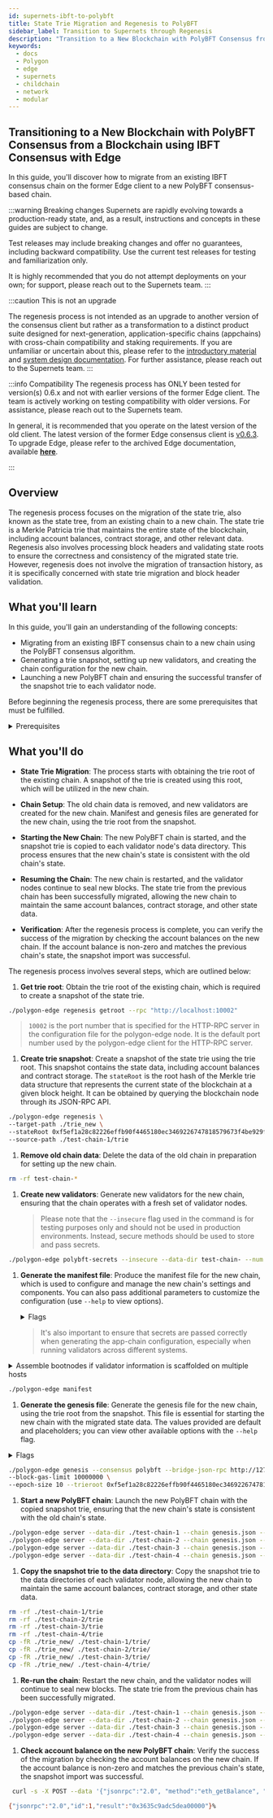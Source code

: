 ```yaml
---
id: supernets-ibft-to-polybft
title: State Trie Migration and Regenesis to PolyBFT
sidebar_label: Transition to Supernets through Regenesis
description: "Transition to a New Blockchain with PolyBFT Consensus from a Blockchain using IBFT Consensus with Edge."
keywords:
  - docs
  - Polygon
  - edge
  - supernets
  - childchain
  - network
  - modular
---
```


## Transitioning to a New Blockchain with PolyBFT Consensus from a Blockchain using IBFT Consensus with Edge

In this guide, you'll discover how to migrate from an existing IBFT consensus chain on the former Edge client to a new PolyBFT consensus-based chain.

:::warning Breaking changes
Supernets are rapidly evolving towards a production-ready state, and, as a result, instructions and concepts in these guides are subject to change.

Test releases may include breaking changes and offer no guarantees, including backward compatibility. Use the current test releases for testing and familiarization only.

It is highly recommended that you do not attempt deployments on your own; for support, please reach out to the Supernets team.
:::

:::caution This is not an upgrade

The regenesis process is not intended as an upgrade to another version of the consensus client but rather as a transformation to a distinct product suite designed for next-generation, application-specific chains (appchains) with cross-chain compatibility and staking requirements. If you are unfamiliar or uncertain about this, please refer to the [<ins>introductory material</ins>](/docs/supernets/get-started/what-are-supernets.md) and [<ins>system design documentation</ins>](/docs/supernets/design/overview.md). For further assistance, please reach out to the Supernets team.
:::

:::info Compatibility
The regenesis process has ONLY been tested for version(s) 0.6.x and not with earlier versions of the former Edge client. The team is actively working on testing compatibility with older versions. For assistance, please reach out to the Supernets team.

In general, it is recommended that you operate on the latest version of the old client. The latest version of the former Edge consensus client is [<ins>v0.6.3</ins>](https://github.com/0xPolygon/polygon-edge/releases/tag/v0.6.3).
To upgrade Edge, please refer to the archived Edge documentation, available **[<ins>here</ins>](https://github.com/maticnetwork/matic-docs/tree/master/archive/edge/main-edge)**.

:::

## Overview

The regenesis process focuses on the migration of the state trie, also known as the state tree, from an existing chain to a new chain. The state trie is a Merkle Patricia trie that maintains the entire state of the blockchain, including account balances, contract storage, and other relevant data. Regenesis also involves processing block headers and validating state roots to ensure the correctness and consistency of the migrated state trie. However, regenesis does not involve the migration of transaction history, as it is specifically concerned with state trie migration and block header validation.

## What you'll learn

In this guide, you'll gain an understanding of the following concepts:

- Migrating from an existing IBFT consensus chain to a new chain using the PolyBFT consensus algorithm.
- Generating a trie snapshot, setting up new validators, and creating the chain configuration for the new chain.
- Launching a new PolyBFT chain and ensuring the successful transfer of the snapshot trie to each validator node.

Before beginning the regenesis process, there are some prerequisites that must be fulfilled.

<details>
<summary>Prerequisites</summary>

- Setting up a local IBFT consensus cluster for development purposes.

  A dedicated script is provided as part of the client to facilitate the cluster setup, encompassing key generation, network configuration, data directory creation, and genesis block generation. To create an IBFT cluster, execute the following command:

  ```bash
  scripts/cluster ibft
  ```

- Ensuring that the accounts have sufficient funds.

  Before performing the regenesis, it's essential to ensure that the accounts have sufficient funds. You can check the balance using the following command:

  ```bash
  curl -s -X POST --data '{"jsonrpc":"2.0", "method":"eth_getBalance", "params":["0x85da99c8a7c2c95964c8efd687e95e632fc533d6", "latest"], "id":1}' http://localhost:10002
  ```

</details>

## What you'll do

- **State Trie Migration**: The process starts with obtaining the trie root of the existing chain. A snapshot of the trie is created using this root, which will be utilized in the new chain.

- **Chain Setup**: The old chain data is removed, and new validators are created for the new chain. Manifest and genesis files are generated for the new chain, using the trie root from the snapshot.

- **Starting the New Chain**: The new PolyBFT chain is started, and the snapshot trie is copied to each validator node's data directory. This process ensures that the new chain's state is consistent with the old chain's state.

- **Resuming the Chain**: The new chain is restarted, and the validator nodes continue to seal new blocks. The state trie from the previous chain has been successfully migrated, allowing the new chain to maintain the same account balances, contract storage, and other state data.

- **Verification**: After the regenesis process is complete, you can verify the success of the migration by checking the account balances on the new chain. If the account balance is non-zero and matches the previous chain's state, the snapshot import was successful.

The regenesis process involves several steps, which are outlined below:

1. **Get trie root**: Obtain the trie root of the existing chain, which is required to create a snapshot of the state trie.

  ```bash
  ./polygon-edge regenesis getroot --rpc "http://localhost:10002"
  ```

   > `10002` is the port number that is specified for the HTTP-RPC server in the configuration file for the polygon-edge node. It is the default port number used by the polygon-edge client for the HTTP-RPC server.

1. **Create trie snapshot**: Create a snapshot of the state trie using the trie root. This snapshot contains the state data, including account balances and contract storage. The `stateRoot` is the root hash of the Merkle trie data structure that represents the current state of the blockchain at a given block height. It can be obtained by querying the blockchain node through its JSON-RPC API.

  ```bash
  ./polygon-edge regenesis \
  --target-path ./trie_new \
  --stateRoot 0xf5ef1a28c82226effb90f4465180ec3469226747818579673f4be929f1cd8663 \
  --source-path ./test-chain-1/trie
  ```

1. **Remove old chain data**: Delete the data of the old chain in preparation for setting up the new chain.

  ```bash
  rm -rf test-chain-*
  ```

1. **Create new validators**: Generate new validators for the new chain, ensuring that the chain operates with a fresh set of validator nodes.

   > Please note that the `--insecure` flag used in the command is for testing purposes only and should not be used in production environments. Instead, secure methods should be used to store and pass secrets.

  ```bash
  ./polygon-edge polybft-secrets --insecure --data-dir test-chain- --num 4
  ```

1. **Generate the manifest file**: Produce the manifest file for the new chain, which is used to configure and manage the new chain's settings and components. You can also pass additional parameters to customize the configuration (use `--help` to view options).

   <details>
   <summary>Flags</summary>

   | Flag                          | Description                                                                                              |
   |-------------------------------|----------------------------------------------------------------------------------------------------------|
   | `--chain-id int`              | The ID of the chain (default 100)                                                                        |
   | `-h, --help`                  | Help for manifest                                                                                        |
   | `--path string`               | The file path where the manifest file is going to be stored (default "./manifest.json")                 |
   | `--premine-validators stringArray` | The premined validators and balances (format: `<address>[:<balance>]`). Default premined balance: 1000000000000000000000000 |
   | `--stake stringArray`         | Validators staked amount (format: `<address>[:<amount>]`). Default stake amount: 1000000000000000000000000 |
   | `--validators stringArray`    | Validators defined by user (format: `<P2P multi address>:<ECDSA address>:<public BLS key>:<BLS signature>`) |
   | `--validators-path string`    | Root path containing PolyBFT validator keys (default "./")                                              |
   | `--validators-prefix string`  | Folder prefix names for PolyBFT validator keys (default "test-chain-")                                  |

   **Global Flags:**

   | Flag                          | Description                                                                                              |
   |-------------------------------|----------------------------------------------------------------------------------------------------------|
   | `--json`                      | Get all outputs in JSON format (default false)                                                           |

   </details>

   > It's also important to ensure that secrets are passed correctly when generating the app-chain configuration, especially when running validators across different systems.

  <details>
  <summary>Assemble bootnodes if validator information is scaffolded on multiple hosts</summary>

   To ensure successful connectivity, each node must know which bootnode server to connect to obtain information about all the remaining nodes on the network. In this example, we'll designate the first and second nodes as bootnodes for all other nodes.

   To specify the bootnode, you need to conform to the multiaddr format: /ip4/[ip_address]/tcp[port]/p2p/[node_id]. For the IP address, we'll use 127.0.0.1 since we're running on localhost. If you're not running on localhost, please update the IP address accordingly. We'll use `30301` for the first node and `30302` for the second node as the ports, which we'll configure the libp2p server to listen on later.

   We'll use the Node ID of the first node for the first bootnode and the Node ID of the second node for the second bootnode. After the assembly, the multiaddr connection string for node 1, which we'll use as the bootnode, will look like this: `/ip4/127.0.0.1/tcp/30301/p2p/16Uiu2HAmJxxH1tScDX2rLGSU9exnuvZKNM9SoK3v315azp68DLPW`. For node 2, the multiaddr connection string will look like this: `/ip4/127.0.0.1/tcp/30302/p2p/16Uiu2HAmS9Nq4QAaEiogE4ieJFUYsoH28magT7wSvJPpfUGBj3Hq`.

   Example of manifest generation:
   ```bash
    ./polygon-edge manifest \
      --validators /ip4/127.0.0.1/tcp/30301/p2p/16Uiu2HAmJxxH1tScDX2rLGSU9exnuvZKNM9SoK3v315azp68DLPW:0xDcBe0024206ec42b0Ef4214Ac7B71aeae1A11af0:1cf134e02c6b2afb2ceda50bf2c9a01da367ac48f7783ee6c55444e1cab418ec0f52837b90a4d8cf944814073fc6f2bd96f35366a3846a8393e3cb0b19197cde23e2b40c6401fa27ff7d0c36779d9d097d1393cab6fc1d332f92fb3df850b78703b2989d567d1344e219f0667a1863f52f7663092276770cf513f9704b5351c4:11b18bde524f4b02258a8d196b687f8d8e9490d536718666dc7babca14eccb631c238fb79aa2b44a5a4dceccad2dd797f537008dda185d952226a814c1acf7c2 \
      --validators /ip4/127.0.0.1/tcp/30302/p2p/16Uiu2HAmS9Nq4QAaEiogE4ieJFUYsoH28magT7wSvJPpfUGBj3Hq:0x2da750eD4AE1D5A7F7c996Faec592F3d44060e90:088d92c25b5f278750534e8a902da604a1aa39b524b4511f5f47c3a386374ca3031b667beb424faef068a01cee3428a1bc8c1c8bab826f30a1ee03fbe90cb5f01abcf4abd7af3bbe83eaed6f82179b9cbdc417aad65d919b802d91c2e1aaefec27ba747158bc18a0556e39bfc9175c099dd77517a85731894bbea3d191a622bc:08dc3006352fdc01b331907fd3a68d4d68ed40329032598c1c0faa260421d66720965ace3ba29c6d6608ec1facdbf4624bca72df36c34afd4bdd753c4dfe049c \
      --path ./manifest.json \
  ```
   </details>

  ```bash
  ./polygon-edge manifest
  ```

1. **Generate the genesis file**: Generate the genesis file for the new chain, using the trie root from the snapshot. This file is essential for starting the new chain with the migrated state data. The values provided are default and placeholders; you can view other available options with the `--help` flag.

  <details>
   <summary>Flags</summary>

   | Flag                                              | Description                                                                                              |
   |---------------------------------------------------|----------------------------------------------------------------------------------------------------------|
   | `--block-gas-limit uint`                          | The maximum amount of gas used by all transactions in a block (default 5242880)                          |
   | `--block-time duration`                           | The predefined period which determines block creation frequency (default 2s)                             |
   | `--bootnode stringArray`                          | MultiAddr URL for P2P discovery bootstrap. This flag can be used multiple times                          |
   | `--bridge-json-rpc string`                        | The rootchain JSON RPC endpoint                                                                          |
   | `--chain-id uint`                                 | The ID of the chain (default 100)                                                                        |
   | `--consensus string`                              | The consensus protocol to be used (default "polybft")                                                    |
   | `--contract-deployer-allow-list-admin stringArray` | List of addresses to use as admin accounts in the contract deployer allow list                          |
   | `--contract-deployer-allow-list-enabled stringArray` | List of addresses to enable by default in the contract deployer allow list                            |
   | `--dir string`                                    | The directory for the Polygon Edge genesis data (default "./genesis.json")                               |
   | `--epoch-reward uint`                             | Reward size for block sealing (default 1)                                                                |
   | `--epoch-size uint`                               | The epoch size for the chain (default 100000)                                                            |
   | `--grpc-address string`                           | The GRPC interface (default "127.0.0.1:9632")                                                            |
   | `-h, --help`                                      | Help for genesis                                                                                         |
   | `--ibft-validator stringArray`                    | Addresses to be used as IBFT validators, can be used multiple times. Needs to be present if ibft-validators-prefix-path is omitted |
   | `--ibft-validator-type string`                    | The type of validators in IBFT (default "bls")                                                           |
   | `--ibft-validators-prefix-path string`            | Prefix path for validator folder directory. Needs to be present if ibft-validator is omitted             |
   | `--manifest string`                               | The manifest file path, which contains genesis metadata (default "./manifest.json")                      |
   | `--max-validator-count uint`                      | The maximum number of validators in the validator set for PoS (default 9007199254740990)                 |
   | `--min-validator-count uint`                      | The minimum number of validators in the validator set for PoS (default 1)                                |
   | `--mintable-native-token`                         | Flag indicating whether mintable or non-mintable native ERC20 token is deployed                          |
   | `--name string`                                   | The name for the chain (default "polygon-edge")                                                          |
   | `--pos`                                           | The flag indicating that the client should use Proof of Stake IBFT. Defaults to Proof of Authority if flag is not provided or false |
   | `--premine stringArray`                           | The premined accounts and balances (format: [address]:[balance]). Default premined balance: 1000000000000000000000000 |
   | `--sprint-size uint`                              | The number of block included into a sprint (default 5)                                                   |
   | `--tracker-start-blocks stringArray`              | Event tracker starting block configuration, which is specified per contract address (format: [contract address]:[start block]) |
   | `--trieroot string`                               | Trie root from the corresponding triedb                                                                  |
   | `--validator-set-size int`                        | The total number of validators (default 100)                                                             |

   **Global Flags:**

   | Flag                          | Description                                                                                              |
   |-------------------------------|----------------------------------------------------------------------------------------------------------|
   | `--json`                      | Get all outputs in JSON format (default false)                                                           |

   </details>

  ```bash
  ./polygon-edge genesis --consensus polybft --bridge-json-rpc http://127.0.0.1:8545 \
  --block-gas-limit 10000000 \
  --epoch-size 10 --trieroot 0xf5ef1a28c82226effb90f4465180ec3469226747818579673f4be929f1cd8663
  ```

1. **Start a new PolyBFT chain**: Launch the new PolyBFT chain with the copied snapshot trie, ensuring that the new chain's state is consistent with the old chain's state.

  ```bash
  ./polygon-edge server --data-dir ./test-chain-1 --chain genesis.json --grpc-address :10000 --libp2p :30301 --jsonrpc :10002 --seal --log-level DEBUG &
  ./polygon-edge server --data-dir ./test-chain-2 --chain genesis.json --grpc-address :20000 --libp2p :30302 --jsonrpc :20002 --seal --log-level DEBUG &
  ./polygon-edge server --data-dir ./test-chain-3 --chain genesis.json --grpc-address :30000 --libp2p :30303 --jsonrpc :30002 --seal --log-level DEBUG &
  ./polygon-edge server --data-dir ./test-chain-4 --chain genesis.json --grpc-address :40000 --libp2p :30304 --jsonrpc :40002 --seal --log-level DEBUG &
  ```

1. **Copy the snapshot trie to the data directory**: Copy the snapshot trie to the data directories of each validator node, allowing the new chain to maintain the same account balances, contract storage, and other state data.

  ```bash
  rm -rf ./test-chain-1/trie
  rm -rf ./test-chain-2/trie
  rm -rf ./test-chain-3/trie
  rm -rf ./test-chain-4/trie
  cp -fR ./trie_new/ ./test-chain-1/trie/
  cp -fR ./trie_new/ ./test-chain-2/trie/
  cp -fR ./trie_new/ ./test-chain-3/trie/
  cp -fR ./trie_new/ ./test-chain-4/trie/
  ```

1.  **Re-run the chain**: Restart the new chain, and the validator nodes will continue to seal new blocks. The state trie from the previous chain has been successfully migrated.

  ```bash
  ./polygon-edge server --data-dir ./test-chain-1 --chain genesis.json --grpc-address :10000 --libp2p :30301 --jsonrpc :10002 --seal --log-level DEBUG &
  ./polygon-edge server --data-dir ./test-chain-2 --chain genesis.json --grpc-address :20000 --libp2p :30302 --jsonrpc :20002 --seal --log-level DEBUG &
  ./polygon-edge server --data-dir ./test-chain-3 --chain genesis.json --grpc-address :30000 --libp2p :30303 --jsonrpc :30002 --seal --log-level DEBUG &
  ./polygon-edge server --data-dir ./test-chain-4 --chain genesis.json --grpc-address :40000 --libp2p :30304 --jsonrpc :40002 --seal --log-level DEBUG &
  ```

1. **Check account balance on the new PolyBFT chain**: Verify the success of the migration by checking the account balances on the new chain. If the account balance is non-zero and matches the previous chain's state, the snapshot import was successful.

  ```bash
   curl -s -X POST --data '{"jsonrpc":"2.0", "method":"eth_getBalance", "params":["0x85da99c8a7c2c95964c8efd687e95e632fc533d6", "latest"], "id":1}' http://localhost:10002

  {"jsonrpc":"2.0","id":1,"result":"0x3635c9adc5dea00000"}%
  ```
